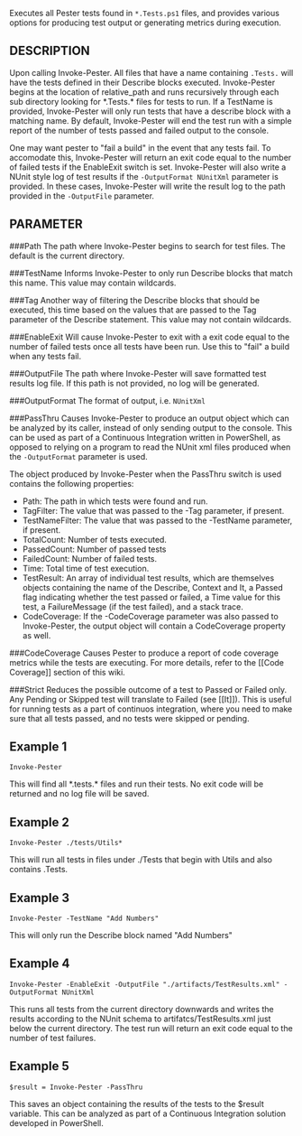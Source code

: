 Executes all Pester tests found in `*.Tests.ps1` files, and provides various
options for producing test output or generating metrics during execution.

DESCRIPTION
------------
Upon calling Invoke-Pester. All files that have a name containing 
`.Tests.` will have the tests defined in their Describe blocks 
executed. Invoke-Pester begins at the location of relative_path and 
runs recursively through each sub directory looking for 
\*.Tests.\* files for tests to run. If a TestName is provided, 
Invoke-Pester will only run tests that have a describe block with a 
matching name. By default, Invoke-Pester will end the test run with a 
simple report of the number of tests passed and failed output to the 
console. 

One may want pester to "fail a build" in the event that any 
tests fail. To accomodate this, Invoke-Pester will return an exit 
code equal to the number of failed tests if the EnableExit switch is 
set. Invoke-Pester will also write a NUnit style log of test results 
if the `-OutputFormat NUnitXml` parameter is provided. In these cases, Invoke-Pester 
will write the result log to the path provided in the `-OutputFile`
parameter.

PARAMETER 
----------
###Path
The path where Invoke-Pester begins to search for test files. The default is the current directory.

###TestName
Informs Invoke-Pester to only run Describe blocks that match this name.  This value may contain wildcards.

###Tag
Another way of filtering the Describe blocks that should be executed, this time based on the values that are passed to the Tag parameter of the Describe statement.  This value may not contain wildcards.

###EnableExit
Will cause Invoke-Pester to exit with a exit code equal to the number of failed tests once all tests have been run. Use this to "fail" a build when any tests fail.

###OutputFile
The path where Invoke-Pester will save formatted test results log file. If this path is not provided, no log will be generated.

###OutputFormat
The format of output, i.e. `NUnitXml`

###PassThru
Causes Invoke-Pester to produce an output object which can be analyzed by its caller, instead of only sending output to the console.  This can be used as part of a Continuous Integration written in PowerShell, as opposed to relying on a program to read the NUnit xml files produced when the `-OutputFormat` parameter is used.

The object produced by Invoke-Pester when the PassThru switch is used contains the following properties:

- Path:  The path in which tests were found and run.
- TagFilter:  The value that was passed to the -Tag parameter, if present.
- TestNameFilter:  The value that was passed to the -TestName parameter, if present.
- TotalCount:  Number of tests executed. 
- PassedCount:  Number of passed tests
- FailedCount:  Number of failed tests.
- Time:  Total time of test execution.
- TestResult:  An array of individual test results, which are themselves objects containing the name of the Describe, Context and It, a Passed flag indicating whether the test passed or failed, a Time value for this test, a FailureMessage (if the test failed), and a stack trace.
- CodeCoverage:  If the -CodeCoverage parameter was also passed to Invoke-Pester, the output object will contain a CodeCoverage property as well.

###CodeCoverage
Causes Pester to produce a report of code coverage metrics while the tests are executing.  For more details, refer to the [[Code Coverage]] section of this wiki.

###Strict
Reduces the possible outcome of a test to Passed or Failed only. Any Pending or Skipped test will translate to Failed (see [[It]]). This is useful for running tests as a part of continuos integration, where you need to make sure that all tests passed, and no tests were skipped or pending.


Example 1
---------
    Invoke-Pester

This will find all \*.tests.\* files and run their tests. No exit code will be returned and no log file will be saved.

Example 2
-----------

    Invoke-Pester ./tests/Utils*

This will run all tests in files under ./Tests that begin with Utils and also contains .Tests.

Example 3
-----------

    Invoke-Pester -TestName "Add Numbers"

This will only run the Describe block named "Add Numbers"

Example 4
------------

    Invoke-Pester -EnableExit -OutputFile "./artifacts/TestResults.xml" -OutputFormat NUnitXml

This runs all tests from the current directory downwards and writes the results according to the NUnit schema to artifatcs/TestResults.xml just below the current directory. The test run will return an exit code equal to the number of test failures.

Example 5
------------

    $result = Invoke-Pester -PassThru

This saves an object containing the results of the tests to the $result variable.  This can be analyzed as part of a Continuous Integration solution developed in PowerShell.